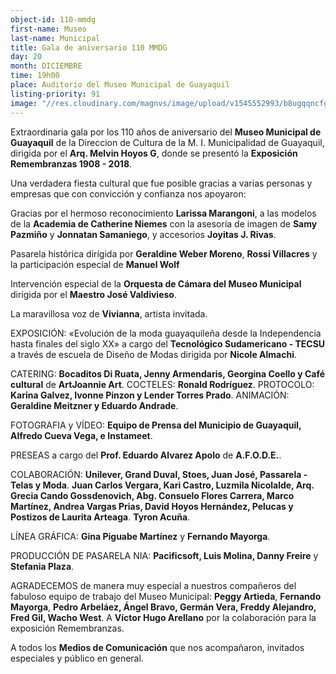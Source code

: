 ```yaml
---
object-id: 110-mmdg
first-name: Museo
last-name: Municipal
title: Gala de aniversario 110 MMDG
day: 20
month: DICIEMBRE
time: 19h00
place: Auditorio del Museo Municipal de Guayaquil
listing-priority: 91
image: "//res.cloudinary.com/magnvs/image/upload/v1545552993/b8ugqqncfgyhcpffsxpf.jpg"
---
```


Extraordinaria gala por los 110 años de aniversario del **Museo Municipal de Guayaquil** de la Direccion de Cultura de la M. I. Municipalidad de Guayaquil, dirigida por el **Arq. Melvin Hoyos G**, donde se presentó la **Exposición Remembranzas 1908 - 2018**.

Una verdadera fiesta cultural que fue posible gracias a varias personas y empresas que con convicción y confianza nos apoyaron:

Gracias por el hermoso reconocimiento **Larissa Marangoni**, a las modelos de la **Academia de Catherine Niemes** con la
asesoría de imagen de **Samy Pazmiño** y **Jonnatan Samaniego**, y accesorios **Joyitas J. Rivas**.

Pasarela histórica dirígida por **Geraldine Weber Moreno**, **Rossi Villacres** y la participación especial de **Manuel Wolf**

Intervención especial de la **Orquesta de Cámara del Museo Municipal** dirigida por el **Maestro José Valdivieso**.

La maravillosa voz de **Vivianna**, artista invitada.

EXPOSICIÓN: &laquo;Evolución de la moda guayaquileña desde la Independencia hasta finales del siglo XX&raquo; a cargo del **Tecnológico Sudamericano - TECSU** a través de escuela de Diseño de Modas dirigida por **Nicole Almachi**.

CATERING: **Bocaditos Di Ruata, Jenny Armendaris, Georgina Coello y Café cultural** de **ArtJoannie Art**. COCTELES: **Ronald Rodríguez**. PROTOCOLO: **Karina Galvez, Ivonne Pinzon y Lender Torres Prado**. ANIMACIÓN: **Geraldine Meitzner  y Eduardo Andrade**.

FOTOGRAFIA y VÍDEO: **Equipo de Prensa del Municipio de Guayaquil, Alfredo Cueva Vega, e Instameet**.

PRESEAS a cargo del **Prof. Eduardo Alvarez Apolo** de **A.F.O.D.E.**.

COLABORACIÓN: **Unilever, Grand Duval, Stoes, Juan José, Passarela - Telas y Moda**. **Juan Carlos Vergara, Kari Castro, Luzmila Nicolalde, Arq. Grecia Cando Gossdenovich, Abg. Consuelo Flores Carrera, Marco Martínez, Andrea Vargas Prias, David Hoyos Hernández, Pelucas y Postizos de Laurita Arteaga**. **Tyron Acuña**.

LÍNEA GRÁFICA: **Gina Piguabe Martínez** y **Fernando Mayorga**.

PRODUCCIÓN DE PASARELA NIA: **Pacificsoft, Luis Molina, Danny Freire** y **Stefania Plaza**.

AGRADECEMOS de manera muy especial a nuestros compañeros del fabuloso equipo de trabajo del Museo Municipal: **Peggy Artieda**, **Fernando Mayorga**, **Pedro Arbeláez, Ángel Bravo, Germán Vera, Freddy Alejandro, Fred Gil, Wacho West**. A **Víctor Hugo Arellano** por la colaboración para la exposición Remembranzas.

A todos los **Medios de Comunicación** que nos acompañaron, invitados especiales y público en general.
